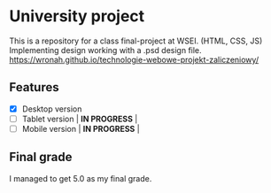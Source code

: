 # University project
This is a repository for a class final-project at WSEI. (HTML, CSS, JS)
Implementing design working with a .psd design file.    
<a>https://wronah.github.io/technologie-webowe-projekt-zaliczeniowy/</a> 

## Features
- [x] Desktop version
- [ ] Tablet version | __IN PROGRESS__ |
- [ ] Mobile version | __IN PROGRESS__ |

## Final grade
I managed to get 5.0 as my final grade.

